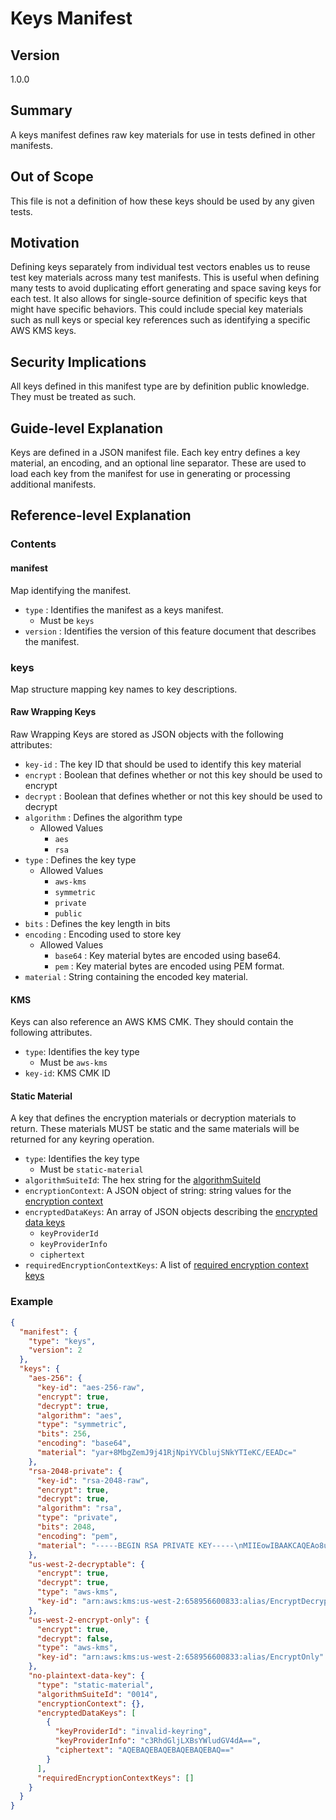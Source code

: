 [//]: # "Copyright Amazon.com Inc. or its affiliates. All Rights Reserved."
[//]: # "SPDX-License-Identifier: CC-BY-SA-4.0"

# Keys Manifest

## Version

1.0.0

## Summary

A keys manifest defines raw key materials for use in tests defined in other manifests.

## Out of Scope

This file is not a definition of how these keys should be used by any given tests.

## Motivation

Defining keys separately from individual test vectors enables us to reuse test key materials
across many test manifests. This is useful when defining many tests to avoid duplicating
effort generating and space saving keys for each test. It also allows for single-source definition
of specific keys that might have specific behaviors. This could include special key materials
such as null keys or special key references such as identifying a specific AWS KMS keys.

## Security Implications

All keys defined in this manifest type are by definition public knowledge.
They must be treated as such.

## Guide-level Explanation

Keys are defined in a JSON manifest file. Each key entry defines a key material, an encoding,
and an optional line separator. These are used to load each key from the manifest for use in
generating or processing additional manifests.

## Reference-level Explanation

### Contents

#### manifest

Map identifying the manifest.

- `type` : Identifies the manifest as a keys manifest.
  - Must be `keys`
- `version` : Identifies the version of this feature document that describes the manifest.

### keys

Map structure mapping key names to key descriptions.

#### Raw Wrapping Keys

Raw Wrapping Keys are stored as JSON objects with the following attributes:

- `key-id` : The key ID that should be used to identify this key material
- `encrypt` : Boolean that defines whether or not this key should be used to encrypt
- `decrypt` : Boolean that defines whether or not this key should be used to decrypt
- `algorithm` : Defines the algorithm type
  - Allowed Values
    - `aes`
    - `rsa`
- `type` : Defines the key type
  - Allowed Values
    - `aws-kms`
    - `symmetric`
    - `private`
    - `public`
- `bits` : Defines the key length in bits
- `encoding` : Encoding used to store key
  - Allowed Values
    - `base64` : Key material bytes are encoded using base64.
    - `pem` : Key material bytes are encoded using PEM format.
- `material` : String containing the encoded key material.

#### KMS

Keys can also reference an AWS KMS CMK. They should contain the following attributes.

- `type`: Identifies the key type
  - Must be `aws-kms`
- `key-id`: KMS CMK ID

#### Static Material

A key that defines the encryption materials or decryption materials to return.
These materials MUST be static and the same materials will be returned
for any keyring operation.

- `type`: Identifies the key type
  - Must be `static-material`
- `algorithmSuiteId`: The hex string for the [algorithmSuiteId](../algorithm-suites.md#supported-algorithm-suites)
- `encryptionContext`: A JSON object of string: string values for the [encryption context](../structures.md#encryption-context)
- `encryptedDataKeys`: An array of JSON objects describing the [encrypted data keys](../structures.md#encrypted-data-keys)
  - `keyProviderId`
  - `keyProviderInfo`
  - `ciphertext`
- `requiredEncryptionContextKeys`: A list of [required encryption context keys](../structures.md#required-encryption-context-keys)

### Example

```json
{
  "manifest": {
    "type": "keys",
    "version": 2
  },
  "keys": {
    "aes-256": {
      "key-id": "aes-256-raw",
      "encrypt": true,
      "decrypt": true,
      "algorithm": "aes",
      "type": "symmetric",
      "bits": 256,
      "encoding": "base64",
      "material": "yar+8MbgZemJ9j41RjNpiYVCblujSNkYTIeKC/EEADc="
    },
    "rsa-2048-private": {
      "key-id": "rsa-2048-raw",
      "encrypt": true,
      "decrypt": true,
      "algorithm": "rsa",
      "type": "private",
      "bits": 2048,
      "encoding": "pem",
      "material": "-----BEGIN RSA PRIVATE KEY-----\nMIIEowIBAAKCAQEAo8uCyhiO4JUGZV+rtNq5DBA9Lm4xkw5kTA3v6EPybs8bVXL2\nZE6jkbo+xT4Jg/bKzUpnp1fE+T1ruGPtsPdoEmhY/P64LDNIs3sRq5U4QV9IETU1\nvIcbNNkgGhRjV8J87YNY0tV0H7tuWuZRpqnS+gjV6V9lUMkbvjMCc5IBqQc3heut\n/+fH4JwpGlGxOVXI8QAapnSy1XpCr3+PT29kydVJnIMuAoFrurojRpOQbOuVvhtA\ngARhst1Ji4nfROGYkj6eZhvkz2Bkud4/+3lGvVU5LO1vD8oY7WoGtpin3h50VcWe\naBT4kejx4s9/G9C4R24lTH09J9HO2UUsuCqZYQIDAQABAoIBAQCfC90bCk+qaWqF\ngymC+qOWwCn4bM28gswHQb1D5r6AtKBRD8mKywVvWs7azguFVV3Fi8sspkBA2FBC\nAt5p6ULoJOTL/TauzLl6djVJTCMM701WUDm2r+ZOIctXJ5bzP4n5Q4I7b0NMEL7u\nixib4elYGr5D1vrVQAKtZHCr8gmkqyx8Mz7wkJepzBP9EeVzETCHsmiQDd5WYlO1\nC2IQYgw6MJzgM4entJ0V/GPytkodblGY95ORVK7ZhyNtda+r5BZ6/jeMW+hA3VoK\ntHSWjHt06ueVCCieZIATmYzBNt+zEz5UA2l7ksg3eWfVORJQS7a6Ef4VvbJLM9Ca\nm1kdsjelAoGBANKgvRf39i3bSuvm5VoyJuqinSb/23IH3Zo7XOZ5G164vh49E9Cq\ndOXXVxox74ppj/kbGUoOk+AvaB48zzfzNvac0a7lRHExykPH2kVrI/NwH/1OcT/x\n2e2DnFYocXcb4gbdZQ+m6X3zkxOYcONRzPVW1uMrFTWHcJveMUm4PGx7AoGBAMcU\nIRvrT6ye5se0s27gHnPweV+3xjsNtXZcK82N7duXyHmNjxrwOAv0SOhUmTkRXArM\n6aN5D8vyZBSWma2TgUKwpQYFTI+4Sp7sdkkyojGAEixJ+c5TZJNxZFrUe0FwAoic\nc2kb7ntaiEj5G+qHvykJJro5hy6uLnjiMVbAiJDTAoGAKb67241EmHAXGEwp9sdr\n2SMjnIAnQSF39UKAthkYqJxa6elXDQtLoeYdGE7/V+J2K3wIdhoPiuY6b4vD0iX9\nJcGM+WntN7YTjX2FsC588JmvbWfnoDHR7HYiPR1E58N597xXdFOzgUgORVr4PMWQ\npqtwaZO3X2WZlvrhr+e46hMCgYBfdIdrm6jYXFjL6RkgUNZJQUTxYGzsY+ZemlNm\nfGdQo7a8kePMRuKY2MkcnXPaqTg49YgRmjq4z8CtHokRcWjJUWnPOTs8rmEZUshk\n0KJ0mbQdCFt/Uv0mtXgpFTkEZ3DPkDTGcV4oR4CRfOCl0/EU/A5VvL/U4i/mRo7h\nye+xgQKBgD58b+9z+PR5LAJm1tZHIwb4tnyczP28PzwknxFd2qylR4ZNgvAUqGtU\nxvpUDpzMioz6zUH9YV43YNtt+5Xnzkqj+u9Mr27/H2v9XPwORGfwQ5XPwRJz/2oC\nEnPmP1SZoY9lXKUpQXHXSpDZ2rE2Klt3RHMUMHt8Zpy36E8Vwx8o\n-----END RSA PRIVATE KEY-----"
    },
    "us-west-2-decryptable": {
      "encrypt": true,
      "decrypt": true,
      "type": "aws-kms",
      "key-id": "arn:aws:kms:us-west-2:658956600833:alias/EncryptDecrypt"
    },
    "us-west-2-encrypt-only": {
      "encrypt": true,
      "decrypt": false,
      "type": "aws-kms",
      "key-id": "arn:aws:kms:us-west-2:658956600833:alias/EncryptOnly"
    },
    "no-plaintext-data-key": {
      "type": "static-material",
      "algorithmSuiteId": "0014",
      "encryptionContext": {},
      "encryptedDataKeys": [
        {
          "keyProviderId": "invalid-keyring",
          "keyProviderInfo": "c3RhdGljLXBsYWludGV4dA==",
          "ciphertext": "AQEBAQEBAQEBAQEBAQEBAQ=="
        }
      ],
      "requiredEncryptionContextKeys": []
    }
  }
}
```
